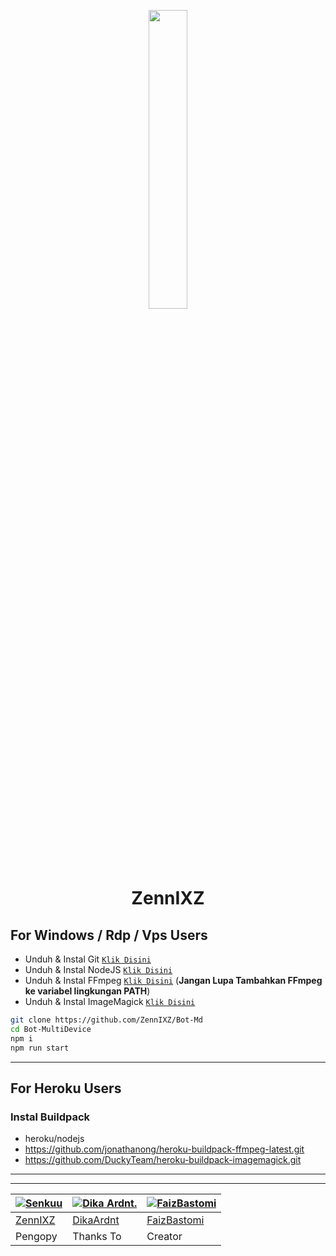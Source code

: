 
<p align="center">
	<img src="https://avatars.githubusercontent.com/ZennIXZ" width="35%" style="margin-left: auto;margin-right: auto;display: block;">
</p>
<h1 align="center">ZennIXZ</h1>

## For Windows / Rdp / Vps Users

* Unduh & Instal Git [`Klik Disini`](https://git-scm.com/downloads)
* Unduh & Instal NodeJS [`Klik Disini`](https://nodejs.org/en/download)
* Unduh & Instal FFmpeg [`Klik Disini`](https://ffmpeg.org/download.html) (**Jangan Lupa Tambahkan FFmpeg ke variabel lingkungan PATH**)
* Unduh & Instal ImageMagick [`Klik Disini`](https://imagemagick.org/script/download.php)
```bash
git clone https://github.com/ZennIXZ/Bot-Md
cd Bot-MultiDevice
npm i
npm run start
```

---------

## For Heroku Users

### Instal Buildpack
* heroku/nodejs
* https://github.com/jonathanong/heroku-buildpack-ffmpeg-latest.git
* https://github.com/DuckyTeam/heroku-buildpack-imagemagick.git

---------

---------


 [![Senkuu](https://github.com/ZennIXZ.png?size=100)](https://github.com/ZennIXZ) | [![Dika Ardnt.](https://github.com/DikaArdnt.png?size=100)](https://github.com/DikaArdnt) | [![FaizBastomi](https://github.com/FaizBastomi.png?size=100)](https://github.com/FaizBastomi)
----|----|----
[ZennIXZ](https://github.com/ZennIXZ) | [DikaArdnt](https://github.com/DikaArdnt) | [FaizBastomi](https://github.com/FaizBastomi)
 Pengopy | Thanks To | Creator
